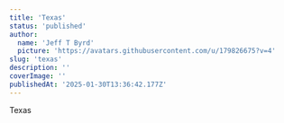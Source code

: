 ```yaml
---
title: 'Texas'
status: 'published'
author:
  name: 'Jeff T Byrd'
  picture: 'https://avatars.githubusercontent.com/u/179826675?v=4'
slug: 'texas'
description: ''
coverImage: ''
publishedAt: '2025-01-30T13:36:42.177Z'
---
```


Texas